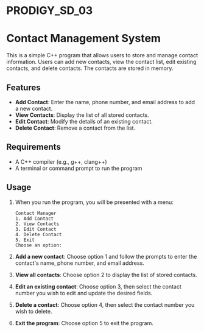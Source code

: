 # PRODIGY_SD_03

# Contact Management System

This is a simple C++ program that allows users to store and manage contact information. Users can add new contacts, view the contact list, edit existing contacts, and delete contacts. The contacts are stored in memory.

## Features

- **Add Contact**: Enter the name, phone number, and email address to add a new contact.
- **View Contacts**: Display the list of all stored contacts.
- **Edit Contact**: Modify the details of an existing contact.
- **Delete Contact**: Remove a contact from the list.

## Requirements

- A C++ compiler (e.g., g++, clang++)
- A terminal or command prompt to run the program
  
## Usage

1. When you run the program, you will be presented with a menu:
    ```
    Contact Manager
    1. Add Contact
    2. View Contacts
    3. Edit Contact
    4. Delete Contact
    5. Exit
    Choose an option: 
    ```

2. **Add a new contact**: Choose option 1 and follow the prompts to enter the contact's name, phone number, and email address.

3. **View all contacts**: Choose option 2 to display the list of stored contacts.

4. **Edit an existing contact**: Choose option 3, then select the contact number you wish to edit and update the desired fields.

5. **Delete a contact**: Choose option 4, then select the contact number you wish to delete.

6. **Exit the program**: Choose option 5 to exit the program.
